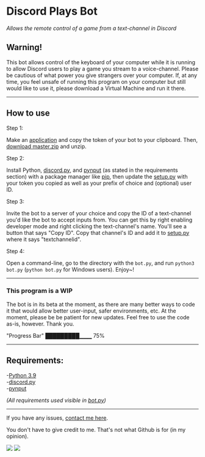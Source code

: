 # Discord Plays Bot

*Allows the remote control of a game from a text-channel in Discord*

## Warning!

This bot allows control of the keyboard of your computer while it is running to allow Discord users to play a game you stream to a voice-channel. Please be cautious of what power you give strangers over your computer.
If, at any time, you feel unsafe of running this program on your computer but still would like to use it, please download a Virtual Machine and run it there.

---
## How to use

Step 1:

Make an [application][discord_dev] and copy the token of your bot to your clipboard. Then, [download master.zip][master] and unzip.

Step 2:

Install Python, [discord.py][discordpy], and [pynput][pynput] (as stated in the requirements section) with a package manager like [pip][pip], then update the [setup.py][settings] with your token you copied as well as your prefix of choice and (optional) user ID.

Step 3:

Invite the bot to a server of your choice and copy the ID of a text-channel you'd like the bot to accept inputs from. You can get this by right enabling developer mode and right clicking the text-channel's name. You'll see a button that says "Copy ID". Copy that channel's ID and add it to [setup.py][settings] where it says "textchannelid".

Step 4:

Open a command-line, go to the directory with the `bot.py`, and run `python3 bot.py` (`python bot.py` for Windows users). Enjoy~!

---
### This program is a WIP

The bot is in its beta at the moment, as there are many better ways to code it that would allow better user-input, safer environments, etc. At the moment, please be be patient for new updates. Feel free to use the code as-is, however. Thank you.

"Progress Bar"
█████████▁▁▁ 75%

---
## Requirements:

-[Python 3.9][python]
<br>-[discord.py][discordpy]
<br>-[pynput][pynput]

*(All requirements used visible in [bot.py][bot])*

---
If you have any issues, [contact me here][support].

You don't have to give credit to me. That's not what Github is for (in my opinion).

<a href="https://mi460.dev/github"><img src="https://img.shields.io/static/v1?label=MCMi460&amp;message=Github&amp;color=c331d4"></a>
<a href="https://mi460.dev/discord"><img src="https://discordapp.com/api/guilds/699728181841887363/embed.png"></a>

[settings]: https://github.com/MCMi460/Discord-Plays/blob/main/setup.py
[master]: https://github.com/MCMi460/Discord-Plays/archive/main.zip
[python]: https://www.python.org/downloads/
[discordpy]: https://github.com/Rapptz/discord.py/blob/master/README.rst
[bot]: https://github.com/MCMi460/Discord-Plays/blob/main/bot.py
[support]: https://mi460.dev/bugs
[pynput]: https://pypi.org/project/pynput/
[discord_dev]: https://discord.com/developers/applications
[pip]: https://pypi.org/project/pip/

<!--- You found an easter egg! Here's a cookie UwU :totallyrealcookie.png: -->
